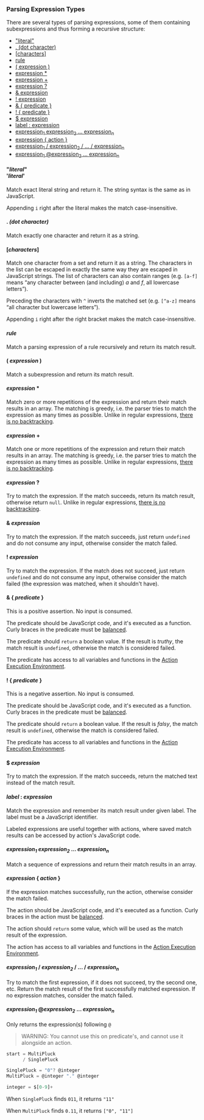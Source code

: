 ### Parsing Expression Types

There are several types of parsing expressions, some of them containing subexpressions and thus forming a recursive structure:

  * ["literal"](#literalliteral)
  * [. (dot character)](#-dot-character)
  * [[characters]](#characters)
  * [rule](#rule)
  * [( expression )](#-expression-)
  * [expression *](#expression-)
  * [expression +](#expression--1)
  * [expression ?](#expression--2)
  * [& expression](#-expression)
  * [! expression](#-expression-1)
  * [& { predicate }](#--predicate-)
  * [! { predicate }](#--predicate--1)
  * [$ expression](#-expression-2)
  * [label : expression](#label--expression)
  * [expression<sub>1</sub> expression<sub>2</sub> ... expression<sub>n</sub>](#expression1-expression2---expressionn)
  * [expression { action }](#expression--action-)
  * [expression<sub>1</sub> / expression<sub>2</sub> / ... / expression<sub>n</sub>](#expression1--expression2----expressionn)
  * [expression<sub>1</sub> @expression<sub>2</sub> ... expression<sub>n</sub>](#expression1--expression2---expressionn-1)

#### "*literal*"<br>'*literal*'

Match exact literal string and return it. The string syntax is the same as in JavaScript.

Appending `i` right after the literal makes the match case-insensitive.

#### . *(dot character)*

Match exactly one character and return it as a string.

#### [*characters*]

Match one character from a set and return it as a string. The characters in the list can be escaped in exactly the same way they are escaped in JavaScript strings. The list of characters can also contain ranges (e.g. `[a-f]` means “any character between (and including) _a_ and _f_, all lowercase letters”).

Preceding the characters with `^` inverts the matched set (e.g. `[^a-z]` means “all character but lowercase letters”).

Appending `i` right after the right bracket makes the match case-insensitive.

#### *rule*

Match a parsing expression of a rule recursively and return its match result.

#### ( *expression* )

Match a subexpression and return its match result.

#### *expression* \*

Match zero or more repetitions of the expression and return their match results in an array. The matching is greedy, i.e. the parser tries to match the expression as many times as possible. Unlike in regular expressions, [there is no backtracking](./backtracking.md).

#### *expression* +

Match one or more repetitions of the expression and return their match results in an array. The matching is greedy, i.e. the parser tries to match the expression as many times as possible. Unlike in regular expressions, [there is no backtracking](./backtracking.md).

#### *expression* ?

Try to match the expression. If the match succeeds, return its match result, otherwise return `null`. Unlike in regular expressions, [there is no backtracking](./backtracking.md).

#### & *expression*

Try to match the expression. If the match succeeds, just return `undefined` and do not consume any input, otherwise consider the match failed.

#### ! *expression*

Try to match the expression. If the match does not succeed, just return `undefined` and do not consume any input, otherwise consider the match failed (the expression was matched, when it shouldn't have).

#### & { *predicate* }

This is a positive assertion. No input is consumed.

The predicate should be JavaScript code, and it's executed as a function. Curly braces in the predicate must be [balanced](./balanced-braces.md).

The predicate should `return` a boolean value. If the result is _truthy_, the match result is `undefined`, otherwise the match is considered failed.

The predicate has access to all variables and functions in the [Action Execution Environment](./action-execution-environment.md).

#### ! { *predicate* }

This is a negative assertion. No input is consumed.

The predicate should be JavaScript code, and it's executed as a function. Curly braces in the predicate must be [balanced](./balanced-braces.md).

The predicate should `return` a boolean value. If the result is _falsy_, the match result is `undefined`, otherwise the match is considered failed.

The predicate has access to all variables and functions in the [Action Execution Environment](./action-execution-environment.md).

#### $ *expression*

Try to match the expression. If the match succeeds, return the matched text instead of the match result.

#### *label* : *expression*

Match the expression and remember its match result under given label. The label must be a JavaScript identifier.

Labeled expressions are useful together with actions, where saved match results can be accessed by action's JavaScript code.

#### *expression<sub>1</sub>* *expression<sub>2</sub>* ...  *expression<sub>n</sub>*

Match a sequence of expressions and return their match results in an array.

#### *expression* { *action* }

If the expression matches successfully, run the action, otherwise consider the match failed.

The action should be JavaScript code, and it's executed as a function. Curly braces in the action must be [balanced](./balanced-braces.md).

The action should `return` some value, which will be used as the match result of the expression.

The action has access to all variables and functions in the [Action Execution Environment](./action-execution-environment.md).

#### *expression<sub>1</sub>* / *expression<sub>2</sub>* / ... / *expression<sub>n</sub>*

Try to match the first expression, if it does not succeed, try the second one, etc. Return the match result of the first successfully matched expression. If no expression matches, consider the match failed.

#### *expression<sub>1</sub>* @*expression<sub>2</sub>* ...  *expression<sub>n</sub>*

Only returns the expression(s) following `@` 

> WARNING: You cannot use this on predicate's, and cannot use it alongside an action.

```js
start = MultiPluck
      / SinglePluck

SinglePluck = "0"? @integer
MultiPluck = @integer "." @integer

integer = $[0-9]+
```

When `SinglePluck` finds `011`, it returns `"11"`

When `MultiPluck` finds `0.11`, it returns `["0", "11"]`
